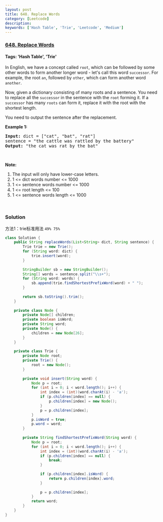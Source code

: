 ```yaml
---
layout: post
title: 648. Replace Words
category: [Leetcode]
description: 
keywords: ['Hash Table', 'Trie', 'Leetcode', 'Medium']
---
```

### [648. Replace Words](https://leetcode.com/problems/replace-words)

#### Tags: 'Hash Table', 'Trie'

<div class="content__u3I1 question-content__JfgR"><div><p>In English, we have a concept called <code>root</code>, which can be followed by some other words to form another longer word - let's call this word <code>successor</code>. For example, the root <code>an</code>, followed by <code>other</code>, which can form another word <code>another</code>.</p>
<p>Now, given a dictionary consisting of many roots and a sentence. You need to replace all the <code>successor</code> in the sentence with the <code>root</code> forming it. If a <code>successor</code> has many <code>roots</code> can form it, replace it with the root with the shortest length.</p>
<p>You need to output the sentence after the replacement.</p>
<p><b>Example 1:</b></p>
<pre><b>Input:</b> dict = ["cat", "bat", "rat"]
sentence = "the cattle was rattled by the battery"
<b>Output:</b> "the cat was rat by the bat"
</pre>
<p> </p>
<p><b>Note:</b></p>
<ol>
<li>The input will only have lower-case letters.</li>
<li>1 &lt;= dict words number &lt;= 1000</li>
<li>1 &lt;= sentence words number &lt;= 1000</li>
<li>1 &lt;= root length &lt;= 100</li>
<li>1 &lt;= sentence words length &lt;= 1000</li>
</ol>
<p> </p>
</div></div>

### Solution
方法1：trie标准用法 `49% 75%`
```java
class Solution {
    public String replaceWords(List<String> dict, String sentence) {
        Trie trie = new Trie();
        for (String word: dict) {
            trie.insert(word);
        }
        
        StringBuilder sb = new StringBuilder();
        String[] words = sentence.split("\\s+");
        for (String word: words) {
            sb.append(trie.findShortestPrefixWord(word) + " ");
        }
        
        return sb.toString().trim();
    }
    
    private class Node {
        private Node[] children;
        private boolean isWord;
        private String word;
        private Node() {
            children = new Node[26];
        }
    }
    
    private class Trie {
        private Node root;
        private Trie() {
            root = new Node();
        }
        
        private void insert(String word) {
            Node p = root;
            for (int i = 0; i < word.length(); i++) {
                int index = (int)(word.charAt(i) - 'a');
                if (p.children[index] == null) {
                    p.children[index] = new Node();
                }
                p = p.children[index];
            }
            p.isWord = true;
            p.word = word;
        }
        
        private String findShortestPrefixWord(String word) {
            Node p = root;
            for (int i = 0; i < word.length(); i++) {
                int index = (int)(word.charAt(i) - 'a');
                if (p.children[index] == null) {
                    break;
                }
                
                if (p.children[index].isWord) {
                    return p.children[index].word;
                }
                
                p = p.children[index];
            }
            return word;
        }
    }
}
```
